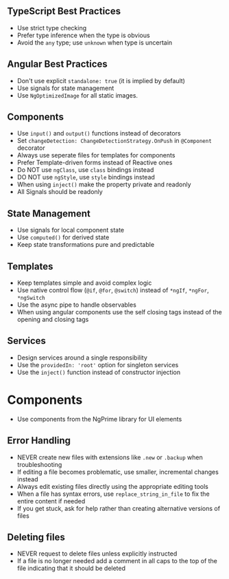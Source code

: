 ## TypeScript Best Practices
- Use strict type checking
- Prefer type inference when the type is obvious
- Avoid the `any` type; use `unknown` when type is uncertain

## Angular Best Practices
- Don't use explicit `standalone: true` (it is implied by default)
- Use signals for state management
- Use `NgOptimizedImage` for all static images.

## Components
- Use `input()` and `output()` functions instead of decorators
- Set `changeDetection: ChangeDetectionStrategy.OnPush` in `@Component` decorator
- Always use seperate files for templates for components
- Prefer Template-driven forms instead of Reactive ones
- Do NOT use `ngClass`, use `class` bindings instead
- DO NOT use `ngStyle`, use `style` bindings instead
- When using `inject()` make the property private and readonly
- All Signals should be readonly

## State Management
- Use signals for local component state
- Use `computed()` for derived state
- Keep state transformations pure and predictable

## Templates
- Keep templates simple and avoid complex logic
- Use native control flow (`@if`, `@for`, `@switch`) instead of `*ngIf`, `*ngFor`, `*ngSwitch`
- Use the async pipe to handle observables
- When using angular components use the self closing tags instead of the opening and closing tags

## Services
- Design services around a single responsibility
- Use the `providedIn: 'root'` option for singleton services
- Use the `inject()` function instead of constructor injection

# Components
- Use components from the NgPrime library for UI elements

## Error Handling
- NEVER create new files with extensions like `.new` or `.backup` when troubleshooting
- If editing a file becomes problematic, use smaller, incremental changes instead
- Always edit existing files directly using the appropriate editing tools
- When a file has syntax errors, use `replace_string_in_file` to fix the entire content if needed
- If you get stuck, ask for help rather than creating alternative versions of files

## Deleting files
- NEVER request to delete files unless explicitly instructed
- If a file is no longer needed add a comment in all caps to the top of the file indicating that it should be deleted
